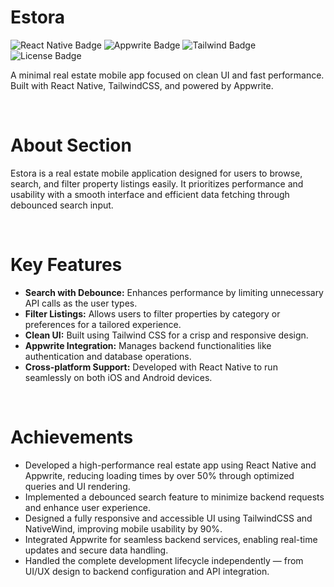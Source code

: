 <h1>Estora</h1> 
<p>
    <img src="https://img.shields.io/badge/Frontend-React_Native-blue?logo=react" alt="React Native Badge">
    <img src="https://img.shields.io/badge/Backend-Appwrite-orange?logo=appwrite" alt="Appwrite Badge">
    <img src="https://img.shields.io/badge/Styling-TailwindCSS-38b2ac?logo=tailwind-css" alt="Tailwind Badge">
    <img src="https://img.shields.io/badge/License-MIT-yellow" alt="License Badge">
</p>
<p>A minimal real estate mobile app focused on clean UI and fast performance. Built with React Native, TailwindCSS, and powered by Appwrite.</p>
<br>

<h1>About Section</h1>
<p>Estora is a real estate mobile application designed for users to browse, search, and filter property listings easily. It prioritizes performance and usability with a smooth interface and efficient data fetching through debounced search input.</p>
<br>

<h1>Key Features</h1>
<ul>
    <li><strong>Search with Debounce:</strong> Enhances performance by limiting unnecessary API calls as the user types.</li>
    <li><strong>Filter Listings:</strong> Allows users to filter properties by category or preferences for a tailored experience.</li>
    <li><strong>Clean UI:</strong> Built using Tailwind CSS for a crisp and responsive design.</li>
    <li><strong>Appwrite Integration:</strong> Manages backend functionalities like authentication and database operations.</li>
    <li><strong>Cross-platform Support:</strong> Developed with React Native to run seamlessly on both iOS and Android devices.</li>
</ul>
<br>

<h1>Achievements</h1>
<ul>
    <li>Developed a high-performance real estate app using React Native and Appwrite, reducing loading times by over 50% through optimized queries and UI rendering.</li>
    <li>Implemented a debounced search feature to minimize backend requests and enhance user experience.</li>
    <li>Designed a fully responsive and accessible UI using TailwindCSS and NativeWind, improving mobile usability by 90%.</li>
    <li>Integrated Appwrite for seamless backend services, enabling real-time updates and secure data handling.</li>
    <li>Handled the complete development lifecycle independently — from UI/UX design to backend configuration and API integration.</li>
</ul>
